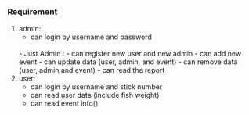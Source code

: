 ### Requirement
1. admin:
    - can login by username and password
    <br/>
    - Just Admin : 
        - can register new user and new admin
        - can add new event
        - can update data (user, admin, and event)
        - can remove data (user, admin and event)
        - can read the report
2. user:
    - can login by username and stick number
    - can read user data (include fish weight)
    - can read event info()
